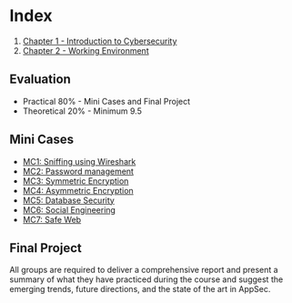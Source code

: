 # Index

1. [Chapter 1 - Introduction to Cybersecurity](chapter-1.md)
2. [Chapter 2 - Working Environment](chapter-2.md)

## Evaluation

- Practical 80% - Mini Cases and Final Project
- Theoretical 20% - Minimum 9.5

## Mini Cases

- [MC1: Sniffing using Wireshark](./project-2024-2025/mini-case-1.md)
- [MC2: Password management](./project-2024-2025/mini-case-2.md)
- [MC3: Symmetric Encryption](./project-2024-2025/mini-case-3.md)
- [MC4: Asymmetric Encryption](./project-2024-2025/mini-case-4.md)
- [MC5: Database Security](./project-2024-2025/mini-case-5.md)
- [MC6: Social Engineering](./project-2024-2025/mini-case-6.md)
- [MC7: Safe Web](./project-2024-2025/mini-case-7.md)

## Final Project

All groups are required to deliver a comprehensive report and present a
summary of what they have practiced during the course and suggest the
emerging trends, future directions, and the state of the art in AppSec.
